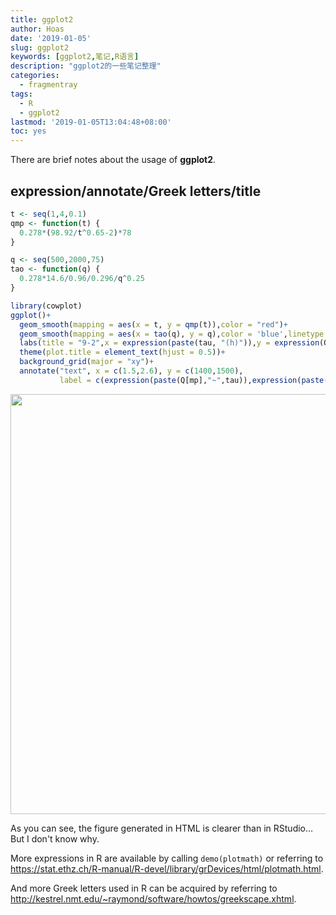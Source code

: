 ```yaml
---
title: ggplot2
author: Hoas
date: '2019-01-05'
slug: ggplot2
keywords: [ggplot2,笔记,R语言]
description: "ggplot2的一些笔记整理"
categories:
  - fragmentray
tags:
  - R
  - ggplot2
lastmod: '2019-01-05T13:04:48+08:00'
toc: yes
---
```


  There are brief notes about the usage of **ggplot2**.

## expression/annotate/Greek letters/title


```r
t <- seq(1,4,0.1)
qmp <- function(t) {
  0.278*(98.92/t^0.65-2)*78
}

q <- seq(500,2000,75)
tao <- function(q) {
  0.278*14.6/0.96/0.296/q^0.25
}

library(cowplot)
ggplot()+
  geom_smooth(mapping = aes(x = t, y = qmp(t)),color = "red")+
  geom_smooth(mapping = aes(x = tao(q), y = q),color = 'blue',linetype = "dashed",show.legend = TRUE)+
  labs(title = "9-2",x = expression(paste(tau, "(h)")),y = expression(Q[mp](m^3/s)))+
  theme(plot.title = element_text(hjust = 0.5))+
  background_grid(major = "xy")+
  annotate("text", x = c(1.5,2.6), y = c(1400,1500),
           label = c(expression(paste(Q[mp],"~",tau)),expression(paste(tau,'~',Q[mp]))))
```

<img src="/post/2019-01-05-ggplot2_files/figure-html/unnamed-chunk-1-1.png" width="672" />

  As you can see, the figure generated in HTML is clearer than in RStudio... But I don't know why.
  
  More expressions in R are available by calling `demo(plotmath)` or referring to  https://stat.ethz.ch/R-manual/R-devel/library/grDevices/html/plotmath.html.
  
  And more Greek letters used in R can be acquired by referring to http://kestrel.nmt.edu/~raymond/software/howtos/greekscape.xhtml.

